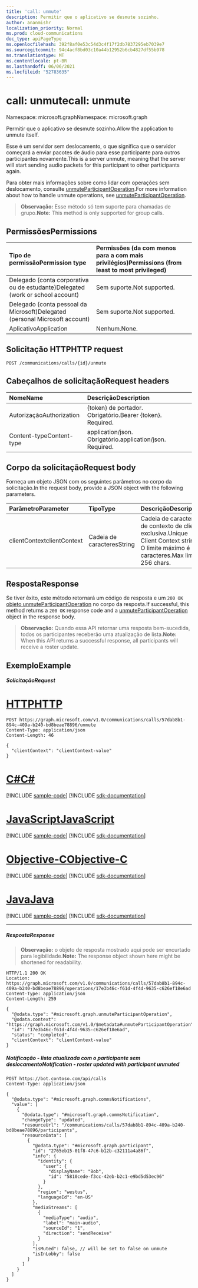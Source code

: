 ```yaml
---
title: 'call: unmute'
description: Permitir que o aplicativo se desmute sozinho.
author: ananmishr
localization_priority: Normal
ms.prod: cloud-communications
doc_type: apiPageType
ms.openlocfilehash: 392f8af0e53c54d3c4f17f2db7837295eb7039e7
ms.sourcegitcommit: 94c4acf8bd03c10a44b12952b6cb4827df55b978
ms.translationtype: MT
ms.contentlocale: pt-BR
ms.lasthandoff: 06/06/2021
ms.locfileid: "52783635"
---
```

# <a name="call-unmute"></a><span data-ttu-id="18967-103">call: unmute</span><span class="sxs-lookup"><span data-stu-id="18967-103">call: unmute</span></span>

<span data-ttu-id="18967-104">Namespace: microsoft.graph</span><span class="sxs-lookup"><span data-stu-id="18967-104">Namespace: microsoft.graph</span></span>

<span data-ttu-id="18967-105">Permitir que o aplicativo se desmute sozinho.</span><span class="sxs-lookup"><span data-stu-id="18967-105">Allow the application to unmute itself.</span></span>

<span data-ttu-id="18967-106">Esse é um servidor sem deslocamento, o que significa que o servidor começará a enviar pacotes de áudio para esse participante para outros participantes novamente.</span><span class="sxs-lookup"><span data-stu-id="18967-106">This is a server unmute, meaning that the server will start sending audio packets for this participant to other participants again.</span></span>

<span data-ttu-id="18967-107">Para obter mais informações sobre como lidar com operações sem deslocamento, consulte [unmuteParticipantOperation](../resources/unmuteParticipantoperation.md).</span><span class="sxs-lookup"><span data-stu-id="18967-107">For more information about how to handle unmute operations, see [unmuteParticipantOperation](../resources/unmuteParticipantoperation.md).</span></span>

> <span data-ttu-id="18967-108">**Observação:** Esse método só tem suporte para chamadas de grupo.</span><span class="sxs-lookup"><span data-stu-id="18967-108">**Note:** This method is only supported for group calls.</span></span>

## <a name="permissions"></a><span data-ttu-id="18967-109">Permissões</span><span class="sxs-lookup"><span data-stu-id="18967-109">Permissions</span></span>

| <span data-ttu-id="18967-110">Tipo de permissão</span><span class="sxs-lookup"><span data-stu-id="18967-110">Permission type</span></span>                        | <span data-ttu-id="18967-111">Permissões (da com menos para a com mais privilégios)</span><span class="sxs-lookup"><span data-stu-id="18967-111">Permissions (from least to most privileged)</span></span> |
|:---------------------------------------|:--------------------------------------------|
| <span data-ttu-id="18967-112">Delegado (conta corporativa ou de estudante)</span><span class="sxs-lookup"><span data-stu-id="18967-112">Delegated (work or school account)</span></span>     | <span data-ttu-id="18967-113">Sem suporte.</span><span class="sxs-lookup"><span data-stu-id="18967-113">Not supported.</span></span>                               |
| <span data-ttu-id="18967-114">Delegado (conta pessoal da Microsoft)</span><span class="sxs-lookup"><span data-stu-id="18967-114">Delegated (personal Microsoft account)</span></span> | <span data-ttu-id="18967-115">Sem suporte.</span><span class="sxs-lookup"><span data-stu-id="18967-115">Not supported.</span></span>                               |
| <span data-ttu-id="18967-116">Aplicativo</span><span class="sxs-lookup"><span data-stu-id="18967-116">Application</span></span>                            | <span data-ttu-id="18967-117">Nenhum.</span><span class="sxs-lookup"><span data-stu-id="18967-117">None.</span></span>                                        |

## <a name="http-request"></a><span data-ttu-id="18967-118">Solicitação HTTP</span><span class="sxs-lookup"><span data-stu-id="18967-118">HTTP request</span></span>
<!-- { "blockType": "ignored" } -->
```http
POST /communications/calls/{id}/unmute
```

## <a name="request-headers"></a><span data-ttu-id="18967-119">Cabeçalhos de solicitação</span><span class="sxs-lookup"><span data-stu-id="18967-119">Request headers</span></span>
| <span data-ttu-id="18967-120">Nome</span><span class="sxs-lookup"><span data-stu-id="18967-120">Name</span></span>          | <span data-ttu-id="18967-121">Descrição</span><span class="sxs-lookup"><span data-stu-id="18967-121">Description</span></span>               |
|:--------------|:--------------------------|
| <span data-ttu-id="18967-122">Autorização</span><span class="sxs-lookup"><span data-stu-id="18967-122">Authorization</span></span> | <span data-ttu-id="18967-p101">{token} de portador. Obrigatório.</span><span class="sxs-lookup"><span data-stu-id="18967-p101">Bearer {token}. Required.</span></span> |
| <span data-ttu-id="18967-125">Content-type</span><span class="sxs-lookup"><span data-stu-id="18967-125">Content-type</span></span> | <span data-ttu-id="18967-p102">application/json. Obrigatório.</span><span class="sxs-lookup"><span data-stu-id="18967-p102">application/json. Required.</span></span>|

## <a name="request-body"></a><span data-ttu-id="18967-128">Corpo da solicitação</span><span class="sxs-lookup"><span data-stu-id="18967-128">Request body</span></span>
<span data-ttu-id="18967-129">Forneça um objeto JSON com os seguintes parâmetros no corpo da solicitação.</span><span class="sxs-lookup"><span data-stu-id="18967-129">In the request body, provide a JSON object with the following parameters.</span></span>

| <span data-ttu-id="18967-130">Parâmetro</span><span class="sxs-lookup"><span data-stu-id="18967-130">Parameter</span></span>      | <span data-ttu-id="18967-131">Tipo</span><span class="sxs-lookup"><span data-stu-id="18967-131">Type</span></span>    |<span data-ttu-id="18967-132">Descrição</span><span class="sxs-lookup"><span data-stu-id="18967-132">Description</span></span>|
|:---------------|:--------|:----------|
|<span data-ttu-id="18967-133">clientContext</span><span class="sxs-lookup"><span data-stu-id="18967-133">clientContext</span></span>|<span data-ttu-id="18967-134">Cadeia de caracteres</span><span class="sxs-lookup"><span data-stu-id="18967-134">String</span></span>|<span data-ttu-id="18967-135">Cadeia de caracteres de contexto de cliente exclusiva.</span><span class="sxs-lookup"><span data-stu-id="18967-135">Unique Client Context string.</span></span> <span data-ttu-id="18967-136">O limite máximo é 256 caracteres.</span><span class="sxs-lookup"><span data-stu-id="18967-136">Max limit is 256 chars.</span></span>|

## <a name="response"></a><span data-ttu-id="18967-137">Resposta</span><span class="sxs-lookup"><span data-stu-id="18967-137">Response</span></span>
<span data-ttu-id="18967-138">Se tiver êxito, este método retornará um código de resposta e um `200 OK` [objeto unmuteParticipantOperation](../resources/unmuteParticipantoperation.md) no corpo da resposta.</span><span class="sxs-lookup"><span data-stu-id="18967-138">If successful, this method returns a `200 OK` response code and a [unmuteParticipantOperation](../resources/unmuteParticipantoperation.md) object in the response body.</span></span>

><span data-ttu-id="18967-139">**Observação:** Quando essa API retornar uma resposta bem-sucedida, todos os participantes receberão uma atualização de lista.</span><span class="sxs-lookup"><span data-stu-id="18967-139">**Note:** When this API returns a successful response, all participants will receive a roster update.</span></span>

## <a name="example"></a><span data-ttu-id="18967-140">Exemplo</span><span class="sxs-lookup"><span data-stu-id="18967-140">Example</span></span>

##### <a name="request"></a><span data-ttu-id="18967-141">Solicitação</span><span class="sxs-lookup"><span data-stu-id="18967-141">Request</span></span>

# <a name="http"></a>[<span data-ttu-id="18967-142">HTTP</span><span class="sxs-lookup"><span data-stu-id="18967-142">HTTP</span></span>](#tab/http)
<!-- {
  "blockType": "request",
  "name": "call-unmute"
}-->
```http
POST https://graph.microsoft.com/v1.0/communications/calls/57dab8b1-894c-409a-b240-bd8beae78896/unmute
Content-Type: application/json
Content-Length: 46

{
  "clientContext": "clientContext-value"
}
```
# <a name="c"></a>[<span data-ttu-id="18967-143">C#</span><span class="sxs-lookup"><span data-stu-id="18967-143">C#</span></span>](#tab/csharp)
[!INCLUDE [sample-code](../includes/snippets/csharp/call-unmute-csharp-snippets.md)]
[!INCLUDE [sdk-documentation](../includes/snippets/snippets-sdk-documentation-link.md)]

# <a name="javascript"></a>[<span data-ttu-id="18967-144">JavaScript</span><span class="sxs-lookup"><span data-stu-id="18967-144">JavaScript</span></span>](#tab/javascript)
[!INCLUDE [sample-code](../includes/snippets/javascript/call-unmute-javascript-snippets.md)]
[!INCLUDE [sdk-documentation](../includes/snippets/snippets-sdk-documentation-link.md)]

# <a name="objective-c"></a>[<span data-ttu-id="18967-145">Objective-C</span><span class="sxs-lookup"><span data-stu-id="18967-145">Objective-C</span></span>](#tab/objc)
[!INCLUDE [sample-code](../includes/snippets/objc/call-unmute-objc-snippets.md)]
[!INCLUDE [sdk-documentation](../includes/snippets/snippets-sdk-documentation-link.md)]

# <a name="java"></a>[<span data-ttu-id="18967-146">Java</span><span class="sxs-lookup"><span data-stu-id="18967-146">Java</span></span>](#tab/java)
[!INCLUDE [sample-code](../includes/snippets/java/call-unmute-java-snippets.md)]
[!INCLUDE [sdk-documentation](../includes/snippets/snippets-sdk-documentation-link.md)]

---


##### <a name="response"></a><span data-ttu-id="18967-147">Resposta</span><span class="sxs-lookup"><span data-stu-id="18967-147">Response</span></span>

> <span data-ttu-id="18967-148">**Observação:** o objeto de resposta mostrado aqui pode ser encurtado para legibilidade.</span><span class="sxs-lookup"><span data-stu-id="18967-148">**Note:** The response object shown here might be shortened for readability.</span></span>

<!-- {
  "blockType": "response",
  "truncated": true,
  "@odata.type": "microsoft.graph.unmuteParticipantOperation"
} -->
```http
HTTP/1.1 200 OK
Location: https://graph.microsoft.com/v1.0/communications/calls/57dab8b1-894c-409a-b240-bd8beae78896/operations/17e3b46c-f61d-4f4d-9635-c626ef18e6ad
Content-Type: application/json
Content-Length: 259

{
  "@odata.type": "#microsoft.graph.unmuteParticipantOperation",
  "@odata.context": "https://graph.microsoft.com/v1.0/$metadata#unmuteParticipantOperation",
  "id": "17e3b46c-f61d-4f4d-9635-c626ef18e6ad",
  "status": "completed",
  "clientContext": "clientContext-value"
}
```

##### <a name="notification---roster-updated-with-participant-unmuted"></a><span data-ttu-id="18967-149">Notificação - lista atualizada com o participante sem deslocamento</span><span class="sxs-lookup"><span data-stu-id="18967-149">Notification - roster updated with participant unmuted</span></span>
<!-- {
  "blockType": "example",
  "@odata.type": "microsoft.graph.commsNotifications"
}-->
```http
POST https://bot.contoso.com/api/calls
Content-Type: application/json

{
  "@odata.type": "#microsoft.graph.commsNotifications",
  "value": [
    {
      "@odata.type": "#microsoft.graph.commsNotification",
      "changeType": "updated",
      "resourceUrl": "/communications/calls/57dab8b1-894c-409a-b240-bd8beae78896/participants",
      "resourceData": [
        {
          "@odata.type": "#microsoft.graph.participant",
          "id": "2765eb15-01f8-47c6-b12b-c32111a4a86f",
          "info": {
            "identity": {
              "user": {
                "displayName": "Bob",
                "id": "5810cede-f3cc-42eb-b2c1-e9bd5d53ec96"
              }
            },
            "region": "westus",
            "languageId": "en-US"
          },
          "mediaStreams": [
            {
              "mediaType": "audio",
              "label": "main-audio",
              "sourceId": "1",
              "direction": "sendReceive"
            }
          ],
          "isMuted": false, // will be set to false on unmute
          "isInLobby": false
        }
      ]
    }
  ]
}
```

<!-- uuid: 8fcb5dbc-d5aa-4681-8e31-b001d5168d79
2015-10-25 14:57:30 UTC -->
<!--
{
  "type": "#page.annotation",
  "description": "call: unmute",
  "keywords": "",
  "section": "documentation",
  "tocPath": "",
  "suppressions": [
  ]
}
-->

